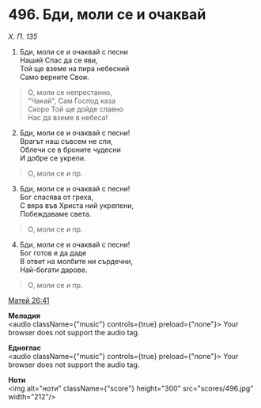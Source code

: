 # 496. Бди, моли се и очаквай

_Х. П. 135_

1. Бди, моли се и очаквай с песни  
Наший Спас да се яви,  
Той ще вземе на пира небесний  
Само верните Свои.  

> О, моли се непрестанно,  
> "Чакай", Сам Господ каза  
> Скоро Той ще дойде славно  
> Нас да вземе в небеса!

2. Бди, моли се и очаквай с песни!  
Врагът наш съвсем не спи,  
Облечи се в броните чудесни  
И добре се укрепи.  

> О, моли се и пр.  

3. Бди, моли се и очаквай с песни!  
Бог спасява от греха,  
С вяра във Христа ний укрепени,  
Побеждаваме света.  

> О, моли се и пр.  

4. Бди, моли се и очаквай с песни!  
Бог готов е да даде  
В ответ на молбите ни сърдечни,  
Най-богати дарове.  

> О, моли се и пр.

[Матей 26:41](http://biblia.bg/index.php?k=40&g=26&s=41)

**Мелодия**  
<audio className={"music"} controls={true} preload={"none"}>
    <source src="mp3/496.mp3" type="audio/mpeg"/>
    Your browser does not support the audio tag.
</audio>

**Едноглас**  
<audio className={"music"} controls={true} preload={"none"}>
    <source src="transp/496.mp3" type="audio/mpeg"/>
    Your browser does not support the audio tag.
</audio>

**Ноти**  
<img alt="ноти" className={"score"} height="300" src="scores/496.jpg" width="212"/>
